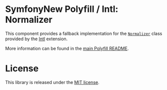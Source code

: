 SymfonyNew Polyfill / Intl: Normalizer
===================================

This component provides a fallback implementation for the
[`Normalizer`](https://php.net/Normalizer) class provided
by the [Intl](https://php.net/intl) extension.

More information can be found in the
[main Polyfill README](https://github.com/symfony/polyfill/blob/master/README.md).

License
=======

This library is released under the [MIT license](LICENSE).
